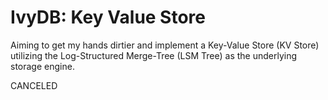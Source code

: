 # IvyDB: Key Value Store
Aiming to get my hands dirtier and implement a Key-Value Store (KV Store) utilizing the Log-Structured Merge-Tree (LSM Tree) as the underlying storage engine.

CANCELED